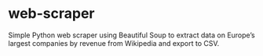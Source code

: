 # web-scraper

Simple Python web scraper using Beautiful Soup to extract data on Europe’s largest companies by revenue from Wikipedia and export to CSV.
